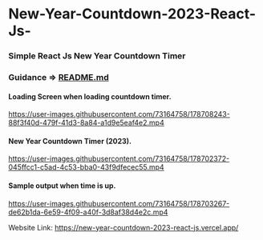 # New-Year-Countdown-2023-React-Js-
### Simple React Js New Year Countdown Timer

### Guidance => [README.md](https://github.com/guee2000/New-Year-Countdown-2023-React-Js-/files/9094983/README.md)

#### Loading Screen when loading countdown timer.
https://user-images.githubusercontent.com/73164758/178708243-88f3f40d-479f-41d3-8a84-a1d9e5eaf4e2.mp4


#### New Year Countdown Timer (2023).
https://user-images.githubusercontent.com/73164758/178702372-045ffcc1-c5ad-4c53-bba0-43f9dfecec55.mp4

#### Sample output when time is up.
https://user-images.githubusercontent.com/73164758/178703267-de62b1da-6e59-4f09-a40f-3d8af38d4e2c.mp4

Website Link: 
https://new-year-countdown-2023-react-js.vercel.app/

